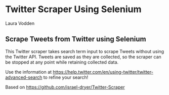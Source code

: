 # Twitter Scraper Using Selenium
Laura Vodden

## Scrape Tweets from Twitter using Selenium
This Twitter scraper takes search term input to scrape Tweets without using the Twitter API. Tweets are saved as they are collected, so the scraper can be stopped at any point while retaining collected data.

Use the information at https://help.twitter.com/en/using-twitter/twitter-advanced-search to refine your search!



Based on https://github.com/israel-dryer/Twitter-Scraper
